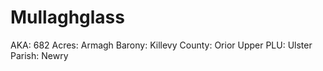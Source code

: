 # Mullaghglass

AKA: 682
Acres: Armagh
Barony: Killevy
County: Orior Upper
PLU: Ulster
Parish: Newry